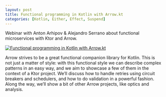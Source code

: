 ```yaml
---
layout: post
title: Functional programming in Kotlin with Arrow.kt
categories: [Kotlin, Either, Effect, Suspend]
---
```


Webinar with Anton Arhipov & Alejandro Serrano about functional microservices with Ktor and Arrow.

[![Functional programming in Kotlin with Arrow.kt](http://img.youtube.com/vi/IDMmmrRhUvQ/0.jpg)](http://www.youtube.com/watch?v=IDMmmrRhUvQ "Functional programming in Kotlin with Arrow.kt")

Arrow strives to be a great functional companion library for Kotlin. This is not just a matter of style: with this functional style we can describe complex patterns in an easy way, and we aim to showcase a few of them in the context of a Ktor project. We’ll discuss how to handle retries using circuit breakers and schedulers, and how to do validation in a powerful fashion. Along the way, we’ll show a bit of other Arrow projects, like optics and analysis.
